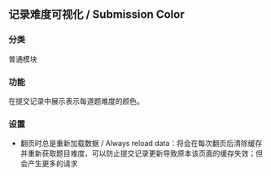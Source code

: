 ## 记录难度可视化 / Submission Color

### 分类
普通模块

### 功能
在提交记录中展示表示每道题难度的颜色。

### 设置
- 翻页时总是重新加载数据 / Always reload data：将会在每次翻页后清除缓存并重新获取题目难度，可以防止提交记录更新导致原本该页面的缓存失效；但会产生更多的请求
